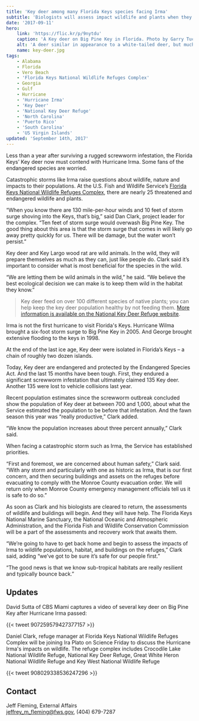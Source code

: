 ```yaml
---
title: 'Key deer among many Florida Keys species facing Irma'
subtitle: 'Biologists will assess impact wildlife and plants when they return to the Keys'
date: '2017-09-11'
hero:
    link: 'https://flic.kr/p/9nytdu'
    caption: 'A Key deer on Big Pine Key in Florida. Photo by Garry Tucker, USFWS.'
    alt: 'A deer similar in appearance to a white-tailed deer, but much smaller in size'
    name: key-deer.jpg
tags:
    - Alabama
    - Florida
    - Vero Beach
    - 'Florida Keys National Wildlife Refuges Complex'
    - Georgia
    - Gulf
    - Hurricane
    - 'Hurricane Irma'
    - 'Key Deer'
    - 'National Key Deer Refuge'
    - 'North Carolina'
    - 'Puerto Rico'
    - 'South Carolina'
    - 'US Virgin Islands'
updated: 'September 14th, 2017'
---
```


Less than a year after surviving a rugged screwworm infestation, the Florida Keys’ Key deer now must contend with Hurricane Irma.  Some fans of the endangered species are worried.  

Catastrophic storms like Irma raise questions about wildlife, nature and impacts to their populations.  At the U.S. Fish and Wildlife Service’s [Florida Keys National Wildlife Refuges Complex](https://www.fws.gov/refuge/National_Key_Deer_Refuge/About_the_Complex.html), there are nearly 25 threatened and endangered wildlife and plants.

“When you know there are 130 mile-per-hour winds and 10 feet of storm surge shoving into the Keys, that’s big,” said Dan Clark, project leader for the complex. “Ten feet of storm surge would overwash Big Pine Key.  The good thing about this area is that the storm surge that comes in will likely go away pretty quickly for us.  There will be damage, but the water won’t persist.” 

Key deer and Key Largo wood rat are wild animals.  In the wild, they will prepare themselves as much as they can, just like people do.  Clark said it’s important to consider what is most beneficial for the species in the wild.  

“We are letting them be wild animals in the wild,” he said.  “We believe the best ecological decision we can make is to keep them wild in the habitat they know.”  

> Key deer feed on over 100 different species of native plants; you can help keep the key deer population healthy by not feeding them. [More information is available on the National Key Deer Refuge website](https://www.fws.gov/refuge/National_Key_Deer_Refuge/wildlife_and_habitat/key_deer.html).

Irma is not the first hurricane to visit Florida's Keys.  Hurricane Wilma brought a six-foot storm surge to Big Pine Key in 2005.  And George brought extensive flooding to the keys in 1998.

At the end of the last ice age, Key deer were isolated in Florida’s Keys – a chain of roughly two dozen islands.

Today, Key deer are endangered and protected by the Endangered Species Act.  And the last 15 months have been tough.  First, they endured a significant screwworm infestation that ultimately claimed 135 Key deer.  Another 135 were lost to vehicle collisions last year.

Recent population estimates since the screwworm outbreak concluded show the population of Key deer at between 700 and 1,000, about what the Service estimated the population to be before that infestation.  And the fawn season this year was “really productive,” Clark added.  

“We know the population increases about three percent annually,” Clark said.  

When facing a catastrophic storm such as Irma, the Service has established priorities.

“First and foremost, we are concerned about human safety,” Clark said.  “With any storm and particularly with one as historic as Irma, that is our first concern, and then securing buildings and assets on the refuges before evacuating to comply with the Monroe County evacuation order.  We will return only when Monroe County emergency management officials tell us it is safe to do so.”

As soon as Clark and his biologists are cleared to return, the assessments of wildlife and buildings will begin.  And they will have help.  The Florida Keys National Marine Sanctuary, the National Oceanic and Atmospheric Administration, and the Florida Fish and Wildlife Conservation Commission will be a part of the assessments and recovery work that awaits them. 

“We’re going to have to get back home and begin to assess the impacts of Irma to wildlife populations, habitat, and buildings on the refuges,” Clark said, adding “we’ve got to be sure it’s safe for our people first.”

“The good news is that we know sub-tropical habitats are really resilient and typically bounce back.”  

## Updates

David Sutta of CBS Miami captures a video of several key deer on Big Pine Key after Hurricane Irma passed:

{{< tweet 907259579427377157 >}}

Daniel Clark, refuge manager at Florida Keys National Wildlife Refuges Complex will be joining Ira Plato on Science Friday to discuss the Hurricane Irma's impacts on wildlife. The refuge complex includes Crocodile Lake National Wildlife Refuge, National Key Deer Refuge, Great White Heron National Wildlife Refuge and Key West National Wildlife Refuge 

{{< tweet 908029338536247296 >}}

## Contact

Jeff Fleming, External Affairs  
[jeffrey_m_fleming@fws.gov](mailto:jeffrey_m_fleming@fws.gov ), (404) 679-7287
